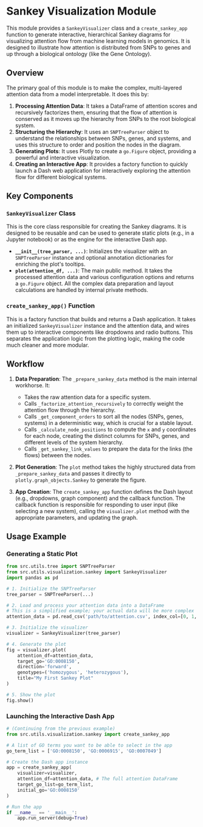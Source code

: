 # Sankey Visualization Module

This module provides a `SankeyVisualizer` class and a `create_sankey_app` function to generate interactive, hierarchical Sankey diagrams for visualizing attention flow from machine learning models in genomics. It is designed to illustrate how attention is distributed from SNPs to genes and up through a biological ontology (like the Gene Ontology).

## Overview

The primary goal of this module is to make the complex, multi-layered attention data from a model interpretable. It does this by:

1.  **Processing Attention Data**: It takes a DataFrame of attention scores and recursively factorizes them, ensuring that the flow of attention is conserved as it moves up the hierarchy from SNPs to the root biological system.
2.  **Structuring the Hierarchy**: It uses an `SNPTreeParser` object to understand the relationships between SNPs, genes, and systems, and uses this structure to order and position the nodes in the diagram.
3.  **Generating Plots**: It uses Plotly to create a `go.Figure` object, providing a powerful and interactive visualization.
4.  **Creating an Interactive App**: It provides a factory function to quickly launch a Dash web application for interactively exploring the attention flow for different biological systems.

## Key Components

### `SankeyVisualizer` Class

This is the core class responsible for creating the Sankey diagrams. It is designed to be reusable and can be used to generate static plots (e.g., in a Jupyter notebook) or as the engine for the interactive Dash app.

-   **`__init__(tree_parser, ...)`**: Initializes the visualizer with an `SNPTreeParser` instance and optional annotation dictionaries for enriching the plot's tooltips.
-   **`plot(attention_df, ...)`**: The main public method. It takes the processed attention data and various configuration options and returns a `go.Figure` object. All the complex data preparation and layout calculations are handled by internal private methods.

### `create_sankey_app()` Function

This is a factory function that builds and returns a Dash application. It takes an initialized `SankeyVisualizer` instance and the attention data, and wires them up to interactive components like dropdowns and radio buttons. This separates the application logic from the plotting logic, making the code much cleaner and more modular.

## Workflow

1.  **Data Preparation**: The `_prepare_sankey_data` method is the main internal workhorse. It:
    *   Takes the raw attention data for a specific system.
    *   Calls `_factorize_attention_recursively` to correctly weight the attention flow through the hierarchy.
    *   Calls `_get_component_orders` to sort all the nodes (SNPs, genes, systems) in a deterministic way, which is crucial for a stable layout.
    *   Calls `_calculate_node_positions` to compute the `x` and `y` coordinates for each node, creating the distinct columns for SNPs, genes, and different levels of the system hierarchy.
    *   Calls `_get_sankey_link_values` to prepare the data for the links (the flows) between the nodes.

2.  **Plot Generation**: The `plot` method takes the highly structured data from `_prepare_sankey_data` and passes it directly to `plotly.graph_objects.Sankey` to generate the figure.

3.  **App Creation**: The `create_sankey_app` function defines the Dash layout (e.g., dropdowns, graph component) and the callback function. The callback function is responsible for responding to user input (like selecting a new system), calling the `visualizer.plot` method with the appropriate parameters, and updating the graph.

## Usage Example

### Generating a Static Plot

```python
from src.utils.tree import SNPTreeParser
from src.utils.visualization.sankey import SankeyVisualizer
import pandas as pd

# 1. Initialize the SNPTreeParser
tree_parser = SNPTreeParser(...)

# 2. Load and process your attention data into a DataFrame
# This is a simplified example; your actual data will be more complex
attention_data = pd.read_csv('path/to/attention.csv', index_col=[0, 1, 2])

# 3. Initialize the visualizer
visualizer = SankeyVisualizer(tree_parser)

# 4. Generate the plot
fig = visualizer.plot(
    attention_df=attention_data,
    target_go='GO:0008150',
    direction='forward',
    genotypes=('homozygous', 'heterozygous'),
    title="My First Sankey Plot"
)

# 5. Show the plot
fig.show()
```

### Launching the Interactive Dash App

```python
# (Continuing from the previous example)
from src.utils.visualization.sankey import create_sankey_app

# A list of GO terms you want to be able to select in the app
go_term_list = ['GO:0008150', 'GO:0006915', 'GO:0007049']

# Create the Dash app instance
app = create_sankey_app(
    visualizer=visualizer,
    attention_df=attention_data, # The full attention DataFrame
    target_go_list=go_term_list,
    initial_go='GO:0008150'
)

# Run the app
if __name__ == '__main__':
    app.run_server(debug=True)
```
